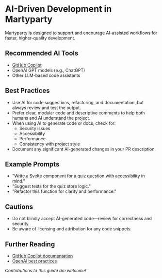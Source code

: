 # AI-Driven Development in Martyparty

Martyparty is designed to support and encourage AI-assisted workflows for faster, higher-quality development.

## Recommended AI Tools
- [GitHub Copilot](https://github.com/features/copilot)
- OpenAI GPT models (e.g., ChatGPT)
- Other LLM-based code assistants

## Best Practices
- Use AI for code suggestions, refactoring, and documentation, but always review and test the output.
- Prefer clear, modular code and descriptive comments to help both humans and AI understand the project.
- When using AI to generate code or docs, check for:
  - Security issues
  - Accessibility
  - Performance
  - Consistency with project style
- Document any significant AI-generated changes in your PR description.

## Example Prompts
- "Write a Svelte component for a quiz question with accessibility in mind."
- "Suggest tests for the quiz store logic."
- "Refactor this function for clarity and performance."

## Cautions
- Do not blindly accept AI-generated code—review for correctness and security.
- Be aware of licensing and attribution for any code snippets.

## Further Reading
- [GitHub Copilot documentation](https://docs.github.com/en/copilot)
- [OpenAI best practices](https://platform.openai.com/docs/guides/gpt)

_Contributions to this guide are welcome!_
